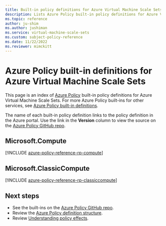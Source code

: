 ```yaml
---
title: Built-in policy definitions for Azure Virtual Machine Scale Sets
description: Lists Azure Policy built-in policy definitions for Azure Virtual Machine Scale Sets. These built-in policy definitions provide common approaches to managing your Azure resources.
ms.topic: reference
author: ju-shim
ms.author: jushiman
ms.service: virtual-machine-scale-sets
ms.custom: subject-policy-reference
ms.date: 11/22/2022
ms.reviewer: mimckitt
---
```

# Azure Policy built-in definitions for Azure Virtual Machine Scale Sets

This page is an index of [Azure Policy](../governance/policy/overview.md) built-in policy
definitions for Azure Virtual Machine Scale Sets. For more Azure Policy built-ins for other
services, see [Azure Policy built-in definitions](../governance/policy/samples/built-in-policies.md).

The name of each built-in policy definition links to the policy definition in the Azure portal. Use
the link in the **Version** column to view the source on the [Azure Policy GitHub repo](https://github.com/Azure/azure-policy).

## Microsoft.Compute

[!INCLUDE [azure-policy-reference-rp-compute](../../includes/policy/reference/byrp/microsoft.compute.md)]

## Microsoft.ClassicCompute

[!INCLUDE [azure-policy-reference-rp-classiccompute](../../includes/policy/reference/byrp/microsoft.classiccompute.md)]

## Next steps

- See the built-ins on the [Azure Policy GitHub repo](https://github.com/Azure/azure-policy).
- Review the [Azure Policy definition structure](../governance/policy/concepts/definition-structure.md).
- Review [Understanding policy effects](../governance/policy/concepts/effects.md).
